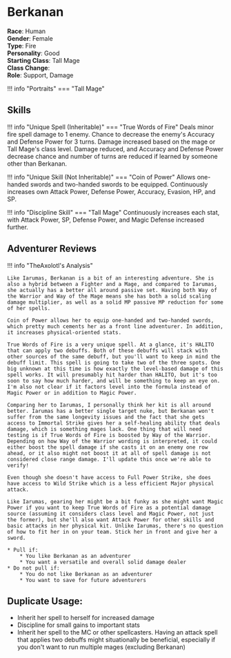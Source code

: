 # Berkanan

**Race**: Human  
**Gender**: Female  
**Type**: Fire  
**Personality**: Good  
**Starting Class**: Tall Mage  
**Class Change**:  
**Role**: Support, Damage

!!! info "Portraits"
    === "Tall Mage"

## Skills

!!! info "Unique Spell (Inheritable)"
    === "True Words of Fire"
        Deals minor fire spell damage to 1 enemy. Chance to decrease the enemy's Accuracy and Defense Power for 3 turns. Damage increased based on the mage or Tall Mage's class level. Damage reduced, and Accuracy and Defense Power decrease chance and number of turns are reduced if learned by someone other than Berkanan.

!!! info "Unique Skill (Not Inheritable)"
    === "Coin of Power"
        Allows one-handed swords and two-handed swords to be equipped. Continuously increases own Attack Power, Defense Power, Accuracy, Evasion, HP, and SP.

!!! info "Discipline Skill"
    === "Tall Mage"
        Continuously increases each stat, with Attack Power, SP, Defense Power, and Magic Defense increased further.

## Adventurer Reviews

!!! info "TheAxolotl's Analysis"

    Like Iarumas, Berkanan is a bit of an interesting adventure. She is also a hybrid between a Fighter and a Mage, and compared to Iarumas, she actually has a better all around passive set. Having both Way of the Warrior and Way of the Mage means she has both a solid scaling damage multiplier, as well as a solid MP passive MP reduction for some of her spells.

    Coin of Power allows her to equip one-handed and two-handed swords, which pretty much cements her as a front line adventurer. In addition, it increases physical-oriented stats.

    True Words of Fire is a very unique spell. At a glance, it's HALITO that can apply two debuffs. Both of these debuffs will stack with other sources of the same debuff, but you'll want to keep in mind the debuff limit. This spell is going to take two of the three spots. One big unknown at this time is how exactly the level-based damage of this spell works. It will presumably hit harder than HALITO, but it's too soon to say how much harder, and will be something to keep an eye on. I'm also not clear if it factors level into the formula instead of Magic Power or in addition to Magic Power.

    Comparing her to Iarumas, I personally think her kit is all around better. Iarumas has a better single target nuke, but Berkanan won't suffer from the same longevity issues and the fact that she gets access to Immortal Strike gives her a self-healing ability that deals damage, which is something mages lack. One thing that will need testing is if True Words of Fire is boosted by Way of the Warrior. Depending on how Way of the Warrior wording is interpreted, it could either boost the spell damage if she casts it on an enemy one row ahead, or it also might not boost it at all of spell damage is not considered close range damage. I'll update this once we're able to verify!
    
    Even though she doesn't have access to Full Power Strike, she does have access to Wild Strike which is a less efficient Major physical attack.

    Like Iarumas, gearing her might be a bit funky as she might want Magic Power if you want to keep True Words of Fire as a potential damage source (assuming it considers class level and Magic Power, not just the former), but she'll also want Attack Power for other skills and basic attacks in her physical kit. Unlike Iarumas, there's no question of how to fit her in on your team. Stick her in front and give her a sword.

    * Pull if:
        * You like Berkanan as an adventurer
        * You want a versatile and overall solid damage dealer
    * Do not pull if:
        * You do not like Berkanan as an adventurer
        * You want to save for future adventurers

## Duplicate Usage:

* Inherit her spell to herself for increased damage
* Discipline for small gains to important stats
* Inherit her spell to the MC or other spellcasters. Having an attack spell that applies two debuffs might situationally be beneficial, especially if you don't want to run multiple mages (excluding Berkanan)